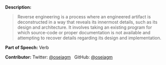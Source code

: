 <b>Description:</b> <blockquote>Reverse engineering is a process where an engineered artifact is deconstructed in a way that reveals its innermost details, such as its design and architecture. It involves taking an existing program for which source-code or proper documentation is not available and attempting to recover details regarding its design and implementation.</blockquote>

<b>Part of Speech:</b> Verb

<b>Contributor:</b> Twitter: <a href="https://www.twitter.com/oseiagm" target="_blank">@oseiagm</a> &nbsp; GitHub: <a href="https://www.github.com/oseiagm" target="_blank">@oseiagm</a>
